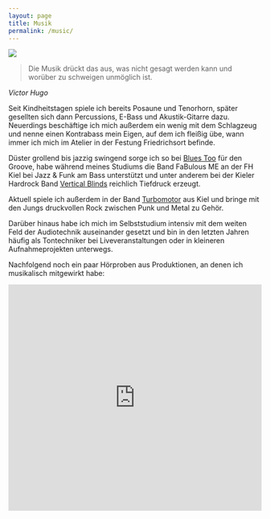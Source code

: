 ```yaml
---
layout: page
title: Musik
permalink: /music/
---
```


<section class="music">
    <img class="circle-image right" src="{{ "/assets/img/music.jpg" | prepend: site.url }}" srcset="{{ "/assets/img/music-2x.jpg" | prepend: site.url }} 2x">
    <div class="row">
        <p>
            <blockquote>Die Musik drückt das aus, was nicht gesagt werden kann und worüber zu schweigen unmöglich ist.</blockquote><cite>Victor Hugo</cite>
        </p>
    </div>
    <div class="row">
        <p>
            Seit Kindheitstagen spiele ich bereits Posaune und Tenorhorn, später gesellten sich dann Percussions, E-Bass und Akustik-Gitarre dazu. Neuerdings beschäftige ich mich außerdem ein wenig mit dem Schlagzeug und nenne einen Kontrabass mein Eigen, auf dem ich fleißig übe, wann immer ich mich im Atelier in der Festung Friedrichsort befinde.
        </p>
        <p>
            Düster grollend bis jazzig swingend sorge ich so bei <a href="http://www.bluestoo.de/" target="_blank">Blues Too</a> für den Groove, habe während meines Studiums die Band FaBulous ME an der FH Kiel bei Jazz & Funk am Bass unterstützt und unter anderem bei der Kieler Hardrock Band <a href="https://www.facebook.com/pages/Vertical-Blinds/667924916593648" target="_blank">Vertical Blinds</a> reichlich Tiefdruck erzeugt.
        </p>
        <p>
            Aktuell spiele ich außerdem in der Band <a href="http://turbomotor.rocks/" target="_blank">Turbomotor</a> aus Kiel und bringe mit den Jungs druckvollen Rock zwischen Punk und Metal zu Gehör.
        </p>
        <p>
            Darüber hinaus habe ich mich im Selbststudium intensiv mit dem weiten Feld der Audiotechnik auseinander gesetzt und bin in den letzten Jahren häufig als Tontechniker bei Liveveranstaltungen oder in kleineren Aufnahmeprojekten unterwegs.
        </p>
        <p>
            Nachfolgend noch ein paar Hörproben aus Produktionen, an denen ich musikalisch mitgewirkt habe:
        </p>
        <iframe width="100%" height="450" scrolling="no" frameborder="no" src="https://w.soundcloud.com/player/?url=https%3A//api.soundcloud.com/playlists/25618794&amp;color=3B5586&amp;auto_play=false&amp;hide_related=false&amp;show_artwork=false&amp;show_user=false"></iframe>
    </div>
</section>
